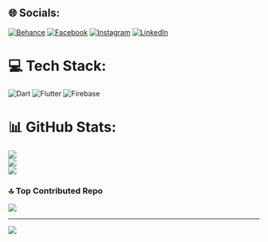 
## 🌐 Socials:
[![Behance](https://img.shields.io/badge/Behance-1769ff?logo=behance&logoColor=white)](https://www.behance.net/aichouchealaeddin) [![Facebook](https://img.shields.io/badge/Facebook-%231877F2.svg?logo=Facebook&logoColor=white)](https://web.facebook.com/profile.php?id=100017730467061) [![Instagram](https://img.shields.io/badge/Instagram-%23E4405F.svg?logo=Instagram&logoColor=white)](https://www.instagram.com/aichouche_alaeddin/) [![LinkedIn](https://img.shields.io/badge/LinkedIn-%230077B5.svg?logo=linkedin&logoColor=white)](https://www.linkedin.com/in/aichouche-alaeddin-88996a247/) 

# 💻 Tech Stack:
![Dart](https://img.shields.io/badge/dart-%230175C2.svg?style=for-the-badge&logo=dart&logoColor=white) ![Flutter](https://img.shields.io/badge/Flutter-%2302569B.svg?style=for-the-badge&logo=Flutter&logoColor=white) ![Firebase](https://img.shields.io/badge/firebase-a08021?style=for-the-badge&logo=firebase&logoColor=ffcd34)
# 📊 GitHub Stats:
![](https://github-readme-stats.vercel.app/api?username=alaeddinpro&theme=radical&hide_border=true&include_all_commits=false&count_private=true)<br/>
![](https://github-readme-streak-stats.herokuapp.com/?user=alaeddinpro&theme=radical&hide_border=true)<br/>
![](https://github-readme-stats.vercel.app/api/top-langs/?username=alaeddinpro&theme=radical&hide_border=true&include_all_commits=false&count_private=true&layout=compact)

### 🔝 Top Contributed Repo
![](https://github-contributor-stats.vercel.app/api?username=alaeddinpro&limit=5&theme=dark&combine_all_yearly_contributions=true)

---
[![](https://visitcount.itsvg.in/api?id=alaeddinpro&icon=0&color=0)](https://visitcount.itsvg.in)

<!-- Proudly created with GPRM ( https://gprm.itsvg.in ) -->
